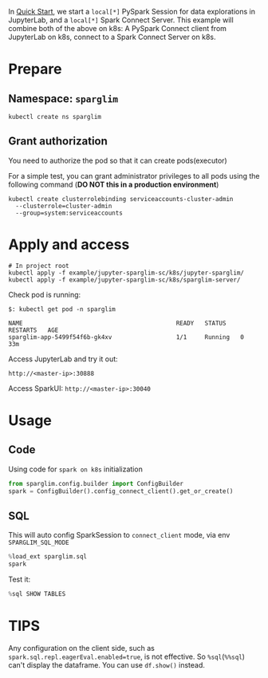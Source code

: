 In [Quick Start](../../README.md#quick-start), we start a `local[*]` PySpark Session for data explorations in JupyterLab, and a `local[*]` Spark Connect Server. This example will combine both of the above on k8s: A PySpark Connect client from JupyterLab on k8s, connect to a Spark Connect Server on k8s.

# Prepare

## Namespace: `sparglim`

```
kubectl create ns sparglim
```

## Grant authorization

You need to authorize the pod so that it can create pods(executor)

For a simple test, you can grant administrator privileges to all pods using the following command (**DO NOT this in a production environment**)

```
kubectl create clusterrolebinding serviceaccounts-cluster-admin
  --clusterrole=cluster-admin
  --group=system:serviceaccounts
```

# Apply and access

```
# In project root
kubectl apply -f example/jupyter-sparglim-sc/k8s/jupyter-sparglim/
kubectl apply -f example/jupyter-sparglim-sc/k8s/sparglim-server/
```

Check pod is running:

```
$: kubectl get pod -n sparglim

NAME                                           READY   STATUS    RESTARTS   AGE
sparglim-app-5499f54f6b-gk4xv                  1/1     Running   0          33m
```

Access JupyterLab and try it out:

`http://<master-ip>:30888`

Access SparkUI:
`http://<master-ip>:30040`

# Usage

## Code

Using code for `spark on k8s` initialization

```python
from sparglim.config.builder import ConfigBuilder
spark = ConfigBuilder().config_connect_client().get_or_create()
```

## SQL

This will auto config SparkSession to `connect_client` mode, via env `SPARGLIM_SQL_MODE`

```python
%load_ext sparglim.sql
spark
```

Test it:

```python
%sql SHOW TABLES
```

# TIPS

Any configuration on the client side, such as `spark.sql.repl.eagerEval.enabled=true`, is not effective. So `%sql`(`%%sql`) can't display the dataframe. You can use `df.show()` instead.
